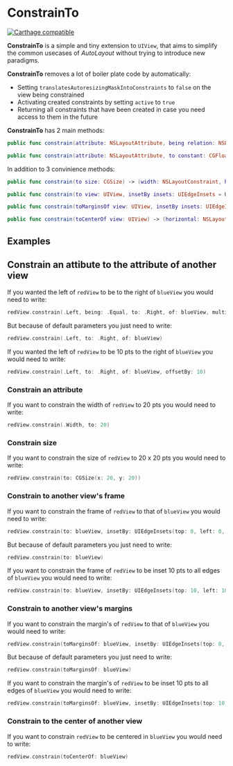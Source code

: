 # ConstrainTo

[![Carthage compatible](https://img.shields.io/badge/Carthage-compatible-4BC51D.svg?style=flat)](https://github.com/Carthage/Carthage)

**ConstrainTo** is a simple and tiny extension to `UIView`, that aims to simplify the common usecases of _AutoLayout_ without trying to introduce new paradigms.

**ConstrainTo** removes a lot of boiler plate code by automatically:

- Setting `translatesAutoresizingMaskIntoConstraints` to `false` on the view being constrained
- Activating created constraints by setting `active` to `true`
- Returning all constraints that have been created in case you need access to them in the future

**ConstrainTo** has 2 main methods:

```swift
public func constrain(attribute: NSLayoutAttribute, being relation: NSLayoutRelation = .Equal, to viewAttribute: NSLayoutAttribute, of view: UIView, multipliedBy multiplier: CGFloat = 1.0, offsetBy offset: CGFloat = 0.0) -> NSLayoutConstraint

public func constrain(attribute: NSLayoutAttribute, to constant: CGFloat) -> NSLayoutConstraint
```

In addition to 3 convinience methods:

```swift
public func constrain(to size: CGSize) -> (width: NSLayoutConstraint, height: NSLayoutConstraint)

public func constrain(to view: UIView, insetBy insets: UIEdgeInsets = UIEdgeInsets(top: 0, left: 0, bottom: 0, right: 0)) -> (top: NSLayoutConstraint, left: NSLayoutConstraint, bottom: NSLayoutConstraint, right: NSLayoutConstraint)

public func constrain(toMarginsOf view: UIView, insetBy insets: UIEdgeInsets = UIEdgeInsets(top: 0, left: 0, bottom: 0, right: 0)) -> (topMargin: NSLayoutConstraint, leadingMargin: NSLayoutConstraint, bottomMargin: NSLayoutConstraint, trailingMargin: NSLayoutConstraint)  {

public func constrain(toCenterOf view: UIView) -> (horizontal: NSLayoutConstraint, vertical: NSLayoutConstraint)
```

## Examples

## Constrain an attibute to the attribute of another view

If you wanted the left of `redView` to be to the right of `blueView` you would need to write:

```swift
redView.constrain(.Left, being: .Equal, to: .Right, of: blueView, multipliedBy: 1, offsetBy: 0)
```

But because of default parameters you just need to write:

```swift
redView.constrain(.Left, to: .Right, of: blueView)
```

If you wanted the left of `redView` to be 10 pts to the right of `blueView` you would need to write:

```swift
redView.constrain(.Left, to: .Right, of: blueView, offsetBy: 10)
```
### Constrain an attribute

If you want to constrain the width of `redView` to 20 pts you would need to write:

```swift
redView.constrain(.Width, to: 20)
```

### Constrain size

If you want to constrain the size of `redView` to 20 x 20 pts you would need to write:

```swift
redView.constrain(to: CGSize(x: 20, y: 20))
```

### Constrain to another view's frame

If you want to constrain the frame of `redView` to that of `blueView` you would need to write:

```swift
redView.constrain(to: blueView, insetBy: UIEdgeInsets(top: 0, left: 0, bottom: 0, right: 0))
```
But because of default parameters you just need to write:

```swift
redView.constrain(to: blueView)
```

If you want to constrain the frame of `redView` to be inset 10 pts to all edges of `blueView` you would need to write:

```swift
redView.constrain(to: blueView, insetBy: UIEdgeInsets(top: 10, left: 10, bottom: 10, right: 10))
```

### Constrain to another view's margins

If you want to constrain the margin's of `redView` to that of `blueView` you would need to write:

```swift
redView.constrain(toMarginsOf: blueView, insetBy: UIEdgeInsets(top: 0, left: 0, bottom: 0, right: 0))
```
But because of default parameters you just need to write:

```swift
redView.constrain(toMarginsOf: blueView)
```

If you want to constrain the margin's of `redView` to be inset 10 pts to all edges of `blueView` you would need to write:

```swift
redView.constrain(toMarginsOf: blueView, insetBy: UIEdgeInsets(top: 10, left: 10, bottom: 10, right: 10))
```
### Constrain to the center of another view

If you want to constrain `redView` to be centered in `blueView` you would need to write:

```swift
redView.constrain(toCenterOf: blueView)
```

